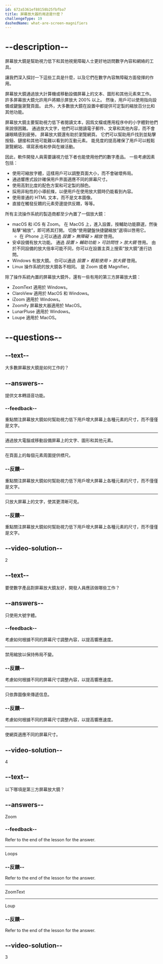 ```yaml
---
id: 672a5361ef88158b25fbfba7
title: 屏幕放大器的用途是什麼？
challengeType: 19
dashedName: what-are-screen-magnifiers
---
```


# --description--

屏幕放大鏡是幫助視力低下和其他視覺障礙人士更好地訪問數字內容和網絡的工具。

讓我們深入探討一下這些工具是什麼，以及它們在數字內容無障礙方面發揮的作用。

屏幕放大鏡通過放大計算機或移動設備屏幕上的文本、圖形和其他元素來工作。 許多屏幕放大鏡允許用戶將顯示屏放大 200% 以上。 然後，用戶可以使用指向設備或鍵盤瀏覽頁面。 此外，大多數放大鏡在設置中都提供可定製的縮放百分比和其他功能。

屏幕放大鏡主要幫助視力低下者閱讀文本，因爲文檔或應用程序中的小字體對他們來說很困難。 通過放大文字，他們可以閱讀電子郵件、文章和其他內容，而不會讓眼睛感到疲勞。 屏幕放大鏡還有助於瀏覽網頁。 它們可以幫助用戶找到並點擊按鈕、鏈接和其他可能難以看到的互動元素。 能見度的提高確保了用戶可以輕鬆瀏覽網站、填寫表格和參與在線活動。

因此，軟件開發人員需要讓視力低下者也能使用他們的數字產品。 一些考慮因素包括：

- 使用可縮放字體，這樣用戶可以調整頁面大小，而不會破壞佈局。
- 通過響應式設計確保用戶界面適應不同的屏幕尺寸。
- 使用高對比度的配色方案和可定製的顏色。
- 採用非粘性的小導航條，以便用戶在使用放大鏡時仍能看到內容。
- 使用普通的 HTML 文本，而不是文本圖像。
- 直接在觸發反饋的元素旁邊提供反饋，等等。

所有主流操作系統的製造商都至少內置了一個放大鏡：

- macOS 和 iOS 有 Zoom。 在 MacOS 上，進入設置，按輔助功能篩選，然後點擊“縮放”，即可將其打開。 切換“使用鍵盤快捷鍵縮放”選項以啓用它。
  - 在 iPhone 上可以通過 _設置 > 無障礙 > 縮放_ 啓用。
- 安卓設備有放大功能。 通過 _設置 > 輔助功能 > 可訪問性 > 放大鏡_ 啓用。 由於不同設備的放大倍率可能不同，你可以在設置主頁上搜索“放大鏡”進行訪問。
- Windows 有放大鏡。 你可以通過 _設置 > 輕鬆使用 > 放大鏡_ 啓用。
- Linux 操作系統的放大鏡各不相同。 是 Zoom 或者 Magnifier。

除了操作系統內置的屏幕放大鏡外，還有一些有用的第三方屏幕放大鏡：

- ZoomText 適用於 Windows。
- ClaroView 適用於 MacOS 和 Windows。
- iZoom 適用於 Windows。
- Zoomify 屏幕放大器適用於 MacOS。
- LunarPluse 適用於 Windows。
- Loupe 適用於 MacOS。

# --questions--

## --text--

大多數屏幕放大鏡是如何工作的？

## --answers--

提供文本轉語音功能。

### --feedback--

重點關注屏幕放大鏡如何幫助視力低下用戶增大屏幕上各種元素的尺寸，而不僅僅是文字。

---

通過放大電腦或移動設備屏幕上的文字、圖形和其他元素。

---

在頁面上的每個元素周圍提供標尺。

### --反饋--

重點關注屏幕放大鏡如何幫助視力低下用戶增大屏幕上各種元素的尺寸，而不僅僅是文字。

---

只放大屏幕上的文字，使其更清晰可見。

### --反饋--

重點關注屏幕放大鏡如何幫助視力低下用戶增大屏幕上各種元素的尺寸，而不僅僅是文字。

## --video-solution--

2

## --text--

要使數字產品對屏幕放大鏡友好，開發人員應該做哪些工作？

## --answers--

只使用大號字體。

### --feedback--

考慮如何根據不同的屏幕尺寸調整內容，以提高響應速度。

---

禁用縮放以保持佈局不變。

### --反饋--

考慮如何根據不同的屏幕尺寸調整內容，以提高響應速度。

---

只依靠圖像來傳遞信息。

### --反饋--

考慮如何根據不同的屏幕尺寸調整內容，以提高響應速度。

---

使網頁適應不同的屏幕尺寸。

## --video-solution--

4

## --text--

以下哪項是第三方屏幕放大鏡？

## --answers--

Zoom

### --feedback--

Refer to the end of the lesson for the answer.

---

Loops

### --反饋--

Refer to the end of the lesson for the answer.

---

ZoomText

---

Loup

### --反饋--

Refer to the end of the lesson for the answer.

## --video-solution--

3
